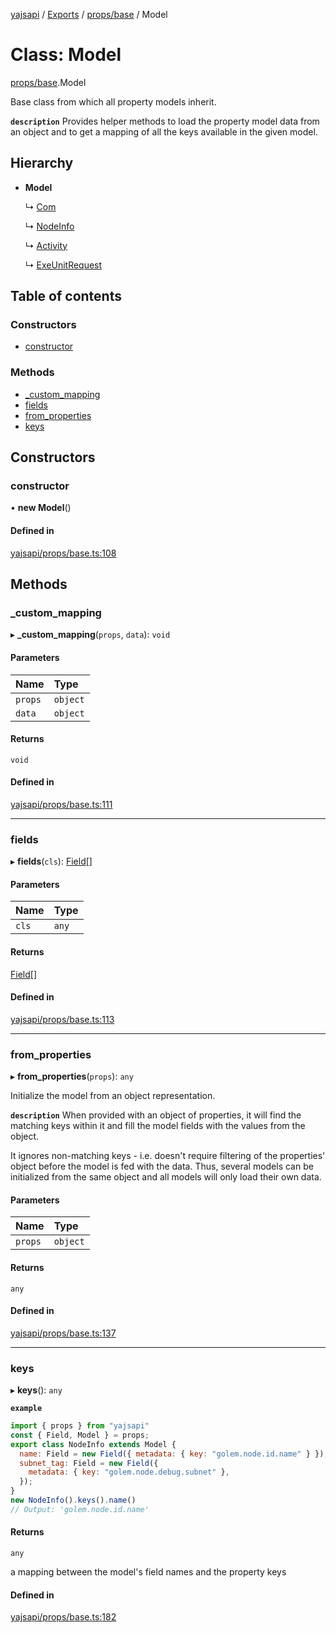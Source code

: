 [yajsapi](../README.md) / [Exports](../modules.md) / [props/base](../modules/props_base.md) / Model

# Class: Model

[props/base](../modules/props_base.md).Model

Base class from which all property models inherit.

**`description`** Provides helper methods to load the property model data from an
 object and to get a mapping of all the keys available in the given model.

## Hierarchy

- **Model**

  ↳ [Com](props_com.com.md)

  ↳ [NodeInfo](props.nodeinfo.md)

  ↳ [Activity](props.activity.md)

  ↳ [ExeUnitRequest](props_inf.exeunitrequest.md)

## Table of contents

### Constructors

- [constructor](props_base.model.md#constructor)

### Methods

- [\_custom\_mapping](props_base.model.md#_custom_mapping)
- [fields](props_base.model.md#fields)
- [from\_properties](props_base.model.md#from_properties)
- [keys](props_base.model.md#keys)

## Constructors

### constructor

• **new Model**()

#### Defined in

[yajsapi/props/base.ts:108](https://github.com/golemfactory/yajsapi/blob/8f42a91/yajsapi/props/base.ts#L108)

## Methods

### \_custom\_mapping

▸ **_custom_mapping**(`props`, `data`): `void`

#### Parameters

| Name | Type |
| :------ | :------ |
| `props` | `object` |
| `data` | `object` |

#### Returns

`void`

#### Defined in

[yajsapi/props/base.ts:111](https://github.com/golemfactory/yajsapi/blob/8f42a91/yajsapi/props/base.ts#L111)

___

### fields

▸ **fields**(`cls`): [Field](props_base.field.md)[]

#### Parameters

| Name | Type |
| :------ | :------ |
| `cls` | `any` |

#### Returns

[Field](props_base.field.md)[]

#### Defined in

[yajsapi/props/base.ts:113](https://github.com/golemfactory/yajsapi/blob/8f42a91/yajsapi/props/base.ts#L113)

___

### from\_properties

▸ **from_properties**(`props`): `any`

Initialize the model from an object representation.

**`description`** When provided with an object of properties, it will find the matching keys
   within it and fill the model fields with the values from the object.

   It ignores non-matching keys - i.e. doesn't require filtering of the properties'
   object before the model is fed with the data. Thus, several models can be
   initialized from the same object and all models will only load their own data.

#### Parameters

| Name | Type |
| :------ | :------ |
| `props` | `object` |

#### Returns

`any`

#### Defined in

[yajsapi/props/base.ts:137](https://github.com/golemfactory/yajsapi/blob/8f42a91/yajsapi/props/base.ts#L137)

___

### keys

▸ **keys**(): `any`

**`example`**
```js
import { props } from "yajsapi"
const { Field, Model } = props;
export class NodeInfo extends Model {
  name: Field = new Field({ metadata: { key: "golem.node.id.name" } });
  subnet_tag: Field = new Field({
    metadata: { key: "golem.node.debug.subnet" },
  });
}
new NodeInfo().keys().name()
// Output: 'golem.node.id.name'
```

#### Returns

`any`

a mapping between the model's field names and the property keys

#### Defined in

[yajsapi/props/base.ts:182](https://github.com/golemfactory/yajsapi/blob/8f42a91/yajsapi/props/base.ts#L182)
